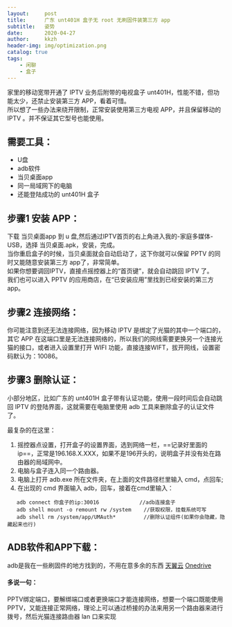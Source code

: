 ```yaml
---
layout:     post
title:      广东 unt401H 盒子无 root 无刷固件装第三方 app
subtitle:   姿势
date:       2020-04-27
author:     kkzh
header-img: img/optimization.png
catalog: true
tags:
    - 闲聊
    - 盒子
---
```


家里的移动宽带开通了 IPTV 业务后附带的电视盒子 unt401H，性能不错，但功能太少，还禁止安装第三方 APP，看着可惜。<br>
所以想了一些办法来绕开限制，正常安装使用第三方电视 APP，并且保留移动的 IPTV 。并不保证其它型号也能使用。

## 需要工具：
- U盘
- adb软件
- 当贝桌面app
- 同一局域网下的电脑
- 还能登陆成功的 unt401H 盒子

## 步骤1 安装 APP：
下载 当贝桌面app 到 u 盘,然后通过IPTV首页的右上角进入我的-家庭多媒体-USB，选择 当贝桌面.apk，安装，完成。<br>
当你重启盒子的时候，当贝桌面就会自动启动了，这下你就可以保留 PPTV 的同时又能随意安装第三方 app了，非常简单。<br>
如果你想要调回IPTV，直接点摇控器上的“首页键”，就会自动跳回 IPTV 了。<br>
我们也可以进入 PPTV 的应用商店，在“已安装应用”里找到已经安装的第三方 app。

## 步骤2 连接网络：
你可能注意到还无法连接网络，因为移动 IPTV 是绑定了光猫的其中一个端口的，其它 APP 在这端口里是无法连接网络的，所以我们的网线需要更换另一个连接光猫的接口，或者进入设置里打开 WIFI 功能，直接连接WIFT，拔开网线，设置密码默认为：10086。

## 步骤3 删除认证：
小部分地区，比如广东的 unt401H 盒子带有认证功能，使用一段时间后会自动跳回 IPTV 的登陆界面，这就需要在电脑里使用 adb 工具来删除盒子的认证文件了。

最复杂的在这里：<br>

 1. 摇控器点设置，打开盒子的设置界面，选到网络一栏，==记录好里面的ip==，正常是196.168.X.XXX，如果不是196开头的，说明盒子并没有处在路由器的局域网中。
 2. 电脑与盒子连入同一个路由器。
 3. 电脑上打开 adb.exe 所在文件夹，在上面的文件路径栏里输入 cmd，点回车;
 4. 在出现的 cmd 界面输入 adb，回车，接着在cmd里输入：<br>

``` 
   adb connect 你盒子的ip:30016 			//adb连接盒子
   adb shell mount -o remount rw /system	//获取权限，挂载系统可写
   adb shell rm /system/app/UMAuth* 		//删除认证组件(如果你会隐藏，隐藏起来也行)
```

## ADB软件和APP下载：
adb是我在一些刷固件的地方找到的，不用在意多余的东西
[天翼云](https://cloud.189.cn/t/QVf6byqIremq（访问码：3kr5）)
[Onedrive](https://a1od-my.sharepoint.com/:u:/g/personal/xxzh_od_office365vip_cn/EeT3gk3RxVFLighY98S7vaoB-PyihdxOTsuaeAZek-YI-w?e=7sz40O)


#### 多说一句：

PPTV绑定端口，要解绑端口或者更换端口才能连接网络，想要一个端口既能使用PPTV，又能连接正常网络，理论上可以通过桥接的办法来用另一个路由器来进行拨号，然后光猫连接路由器 lan 口来实现
